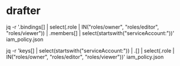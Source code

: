 # drafter

jq -r '.bindings[] | select(.role | IN("roles/owner", "roles/editor", "roles/viewer")) | .members[] | select(startswith("serviceAccount:"))' iam_policy.json


jq -r 'keys[] | select(startswith("serviceAccount:")) | .[] | select(.role | IN("roles/owner", "roles/editor", "roles/viewer"))' iam_policy.json
